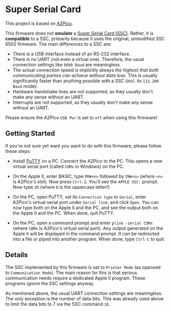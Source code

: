 # Super Serial Card

This project is based on [A2Pico](https://github.com/oliverschmidt/a2pico).

This firmware does not __emulate__ a [Super Serial Card (SSC)](https://en.wikipedia.org/wiki/Apple_II_serial_cards#Super_Serial_Card_(Apple_Computer)). Rather, it is __compatible__ to a SSC, primarily because it uses the original, unmodified SSC 6502 firmware. The main differences to a SSC are:
* There is a USB interface instead of an RS-232 interface.
* There is no UART (not even a virtual one). Therefore, the usual connection settings like `9600 Baud` are meaningless.
* The actual connection speed is implicitly always _the highest that both communicating parties can achieve without data loss_. This is usually significantly faster than anything possible with a SSC (incl. its `115.200 Baud` mode).
* Hardware handshake lines are not supported, as they usually don't make any sense without an UART.
* Interrupts are not supported, as they usually don't make any sense without an UART.

Please ensure the A2Pico `USB Pwr` is set to `off` when using this firmware! 

## Getting Started

If you're not sure yet want you want to do with this firmware, please follow these steps:
 
* Install [PuTTY](https://www.putty.org/) on a PC. Connect the A2Pico to the PC. This opens a new virtual serial port (called `COMx` in Windows) on the PC.

* On the Apple II, enter BASIC, type `PR#<n>` followed by `IN#<n>` (where `<n>` is A2Pico's slot). Now press `Ctrl-I`. You'll see the `APPLE SSC:` prompt. Now type `1D` (where `D` is the uppercase letter!).

* On the PC, open PuTTY, set its `Connection type` to `Serial`, enter A2Pico's virtual serial port under `Serial line`, and click `Open`. You can now type both on the Apple II and the PC, and see the output both on the Apple II and the PC. When done, quit PuTTY.

* On the PC, open a command prompt and enter `plink -serial COMx` (where `COMx` is A2Pico's virtual serial port). Any output generated on the Apple II will be displayed in the command prompt. It can be redirected into a file or piped into another program. When done, type `Ctrl-C` to quit.

## Details

The SSC implemented by this firmware is set to `Printer Mode` (as opposed to `Communication Mode`). The main reason for this is that serious communication needs require a dedicated Apple II program. These programs ignore the SSC settings anyway.

As mentioned above, the usual UART connection settings are meaningless. The only exception is the number of data bits. This was already used above to limit the data bits to 7 via the SSC command `1D`.
